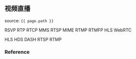 ## 视频直播
source: `{{ page.path }}`

RSVP
RTP
RTCP
MMS
RTSP
MIME
RTMP
RTMFP
HLS
WebRTC

HLS
HDS
DASH
RTSP
RTMP


### Reference


